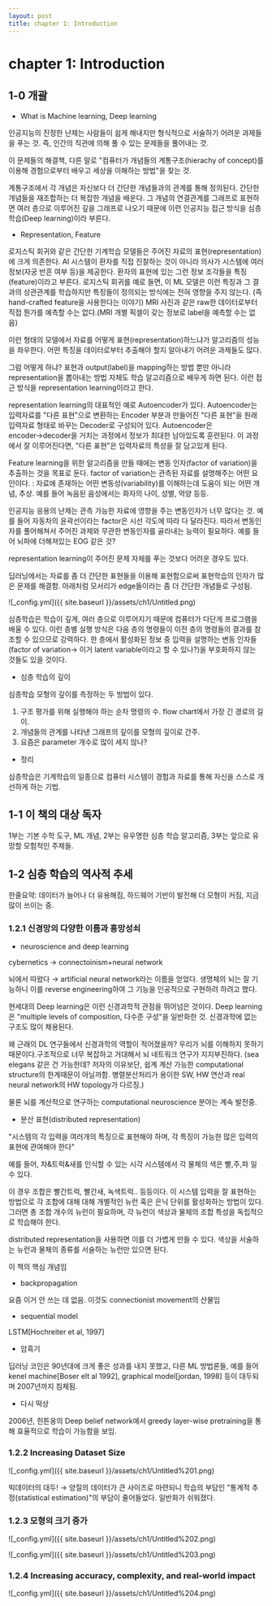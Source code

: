 ```yaml
---
layout: post
title: chapter 1: Introduction
---
```

# chapter 1: Introduction

## 1-0 개괄

- What is Machine learning, Deep learning

인공지능의 진정한 난제는 사람들이 쉽게 해내지만 형식적으로 서술하기 어려운 과제들을 푸는 것. 즉, 인간의 직관에 의해 풀 수 있는 문제들을 풀어내는 것. 

이 문제들의 해결책, 다른 말로 "컴퓨터가 개념들의 계통구조(hierachy of concept)를 이용해 경험으로부터 배우고 세상을 이해하는 방법"을 찾는 것.

계통구조에서 각 개념은 자신보다 더 간단한 개념들과의 관계를 통해 정의된다. 간단한 개념들을 재조합하는 더 복잡한 개념을 배운다. 그 개념의 연결관계를 그래프로 표현하면 여러 층으로 이루어진 깊을 그래프로 나오기 때문에 이런 인공지능 접근 방식을 심층학습(Deep learning)이라 부른다. 

- Representation, Feature

로지스틱 회귀와 같은 간단한 기계학습 모델들은 주어진 자료의 표현(representation)에 크게 의존한다. AI 시스템이 환자를 직접 진찰하는 것이 아니라 의사가 시스템에 여러 정보(자궁 반흔 여부 등)을 제공한다. 환자의 표현에 있는 그런 정보 조각들을 특징(feature)이라고 부른다. 로지스틱 회귀를 예로 들면, 이 ML 모델은 이런 특징과 그 결과의 상관관계를 학습하지만 특징들이 정의되는 방식에는 전혀 영향을 주지 않는다. (즉 hand-crafted feature을 사용한다는 이야기) MRI 사진과 같은 raw한 데이터로부터 직접 뭔가를 예측할 수는 없다.(MRI 개별 픽셀이 갖는 정보로 label을 예측할 수는 없음)

이런 형태의 모델에서 자료를 어떻게 표현(representation)하느냐가 알고리즘의 성능을 좌우한다. 어떤 특징을 데이터로부터 추출해야 할지 알아내기 어려운 과제들도 많다.

그럼 어떻게 하냐? 표현과 output(label)을 mapping하는 방법 뿐만 아니라 representation을 뽑아내는 방법 자체도 학습 알고리즘으로 배우게 하면 된다. 이런 접근 방식을 representation learning이라고 한다. 

representation learning의 대표적인 예로 Autoencoder가 있다. Autoencoder는 입력자료를 "다른 표현"으로 변환하는 Encoder 부분과 만들어진 "다른 표현"을 원래 입력자료 형태로 바꾸는 Decoder로 구성되어 있다. Autoencoder은 encoder→decoder을 거치는 과정에서 정보가 최대한 남아있도록 훈련된다.  이 과정에서 잘 이루어진다면, "다른 표현"은 입력자료의 특성을 잘 담고있게 된다.   

Feature learning을 위한 알고리즘을 만들 때에는 변동 인자(factor of variation)을 추출하는 것을 목표로 둔다. factor of variation는 관측된 자료를 설명해주는 어떤 요인이다. : 자료에 존재하는 어떤 변동성(variability)를 이해하는데 도움이 되는 어떤 개념, 추상. 예를 들어 녹음된 음성에서는 화자의 나이, 성별, 억양 등등. 

인공지능 응용의 난제는 관측 가능한 자료에 영향을 주는 변동인자가 너무 많다는 것. 예를 들어 자동차의 윤곽선이라는 factor은 시선 각도에 따라 다 달라진다. 따라서 변동인자를 풀어해쳐서 주어진 과제와 무관한 변동인자를 골라내는 능력이 필요하다. 예를 들어 뇌파에 더해져있는 EOG 같은 것?

representation learning이 주어진 문제 자체를 푸는 것보다 어려운 경우도 있다. 

딥러닝에서는 자료를 좀 더 간단한 표현들을 이용해 표현함으로써 표현학습의 인자가 많은 문제를 해결함. 아래처럼 모서리가 edge들이라는 좀 더 간단한 개념들로 구성됨. 

![_config.yml]({{ site.baseurl }}/assets/ch1/Untitled.png)

심층학습은 학습이 깊게, 여러 층으로 이루어지기 때문에 컴퓨터가 다단게 프로그램을 배울 수 있다. 이런 층별 실행 방식은 다음 층의 명령들이 이전 층의 명령들의 결과를 참조할 수 있으므로 강력하다. 한 층에서 활성화된 정보 중 입력을 설명하는 변동 인자들(factor of variation→ 이거 latent variable이라고 할 수 있나?)을 부호화하지 않는 것들도 있을 것이다. 

- 심층 학습의 깊이

심층학습 모형의 깊이를 측정하는 두 방법이 있다. 

1. 구조 평가를 위해 실행해야 하는 순차 명령의 수. flow chart에서 가장 긴 경로의 길이. 
2. 개념들의 관계를 나타낸 그래프의  깊이를 모형의 깊이로 간주. 
3. 요즘은 parameter 개수로 많이 세지 않나?

- 정리

심층학습은 기계학습의 일종으로 컴퓨터 시스템이 경험과 자료를 통해 자신을 스스로 개선하게 하는 기법. 

## 1-1 이 책의 대상 독자

1부는 기본 수학 도구, ML 개념, 2부는 유우명한 심층 학습 알고리즘, 3부는 앞으로 유망할 모험적인 주제들. 

## 1-2 심층 학습의 역사적 추세

한줄요약: 데이터가 늘어나 더 유용해짐, 하드웨어 기반이 발전해 더 모형이 커짐, 지금 많이 쓰이는 중. 

### 1.2.1 신경망의 다양한 이름과 흥망성쇠

- neuroscience and deep learning

cybernetics → connectoinism+neural network 

뇌에서 따왔다 → artificial neural network라는 이름을 얻었다. 생명체의 뇌는 잘 기능하니 이를 reverse engineering하여 그 기능을 인공적으로 구현하려 하려고 했다. 

현세대의 Deep learning은 이런 신경과학적 관점을 뛰어넘은 것이다. Deep learning은 "multiple levels of composition, 다수준 구성"을 일반화한 것. 신경과학에 없는 구조도 많이 채용된다. 

왜 근래의 DL 연구들에서 신경과학의 역할이 적어졌을까? 우리가 뇌를 이해하지 못하기 때문이다.구조적으로 너무 복잡하고 거대해서 뇌 네트워크 연구가 지지부진하다. (sea elegans 같은 건 가능한데? 저자의 이유보단, 쉽계 계산 가능한 computational structure의 한계때문이 아닐까함. 병렬분산처리가 용이한 SW, HW 연산과 real neural network의 HW topology가 다르징.)

물론 뇌를 계산적으로 연구하는 computational neuroscience 분야는 계속 발전중. 

- 분산 표현(distributed representation)

"시스템의 각 입력을 여러개의 특징으로 표현해야 하며, 각 특징이 가능한 많은 입력의 표현에 관여해야 한다"

예를 들어, 차&트럭&새를 인식할 수 있는 시각 시스템에서 각 물체의 색은 빨,주,파 일 수 있다. 

이 경우 조합은 빨간트럭, 빨간새, 녹색트럭.. 등등이다. 이 시스템 입력을 잘 표현하는 방법으로 각 조합에 대해 대해 개별적인 뉴런 혹은 은닉 단위를 활성화하는 방법이 있다. 그러면 총 조합 개수의 뉴런이 필요하며, 각 뉴런이 색상과 물체의 조합 특성을 독립적으로 학습해야 한다.

distributed representation을 사용하면 이를 더 가볍게 만들 수 있다.   색상을 서술하는 뉴런과 물체의 종류를 서술하는 뉴런만 있으면 된다. 

이 책의 핵심 개념임

- backpropagation

요즘 이거 안 쓰는 데 없음. 이것도 connectionist movement의 산물임

- sequential model

LSTM[Hochreiter et al, 1997] 

- 암흑기

딥러닝 코인은 90년대에 크게 좋은 성과를 내지 못했고, 다른 ML 방법론들, 예를 들어 kenel machine[Boser elt al 1992], graphical model[jordan, 1998] 등이 대두되며 2007년까지 침체됨. 

- 다시 떡상

2006년, 힌튼옹의 Deep belief network에서 greedy layer-wise pretraining을 통해 효율적으로 학습이 가능함을 보임.

### 1.2.2 Increasing Dataset Size

  

![_config.yml]({{ site.baseurl }}/assets/ch1/Untitled%201.png)

빅데이터의 대두! → 양질의 데이터가 큰 사이즈로 마련되니 학습의 부담인 "통계적 추정(statistical estimation)"의 부담이 줄어들었다. 일반화가 쉬워졌다. 

### 1.2.3 모형의 크기 증가

![_config.yml]({{ site.baseurl }}/assets/ch1/Untitled%202.png)

![_config.yml]({{ site.baseurl }}/assets/ch1/Untitled%203.png)

### 1.2.4 Increasing accuracy, complexity, and real-world impact

![_config.yml]({{ site.baseurl }}/assets/ch1/Untitled%204.png)